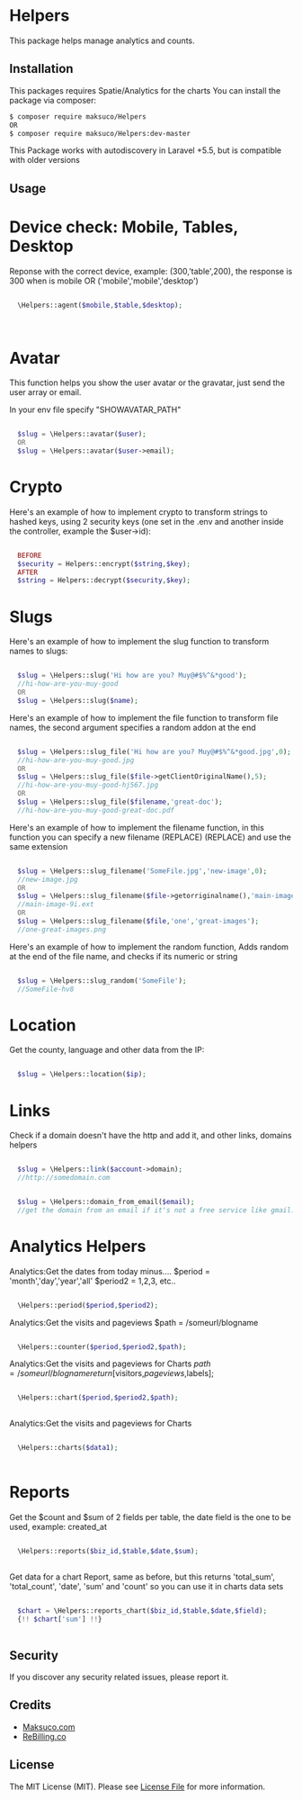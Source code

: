 # Helpers

This package helps manage analytics and counts.


## Installation

This packages requires Spatie/Analytics for the charts
You can install the package via composer:
``` bash
$ composer require maksuco/Helpers
OR
$ composer require maksuco/Helpers:dev-master
```
This Package works with autodiscovery in Laravel +5.5, but is compatible with older versions

## Usage

# Device check: Mobile, Tables, Desktop

Reponse with the correct device, example: (300,'table',200), the response is 300 when is mobile OR ('mobile','mobile','desktop')

```php

  \Helpers::agent($mobile,$table,$desktop);
  
  
```

# Avatar

This function helps you show the user avatar or the gravatar, just send the user array or email.

In your env file specify "SHOWAVATAR_PATH"

```php

  $slug = \Helpers::avatar($user);
  OR
  $slug = \Helpers::avatar($user->email);

```


# Crypto

Here's an example of how to implement crypto to transform strings to hashed keys, using 2 security keys (one set in the .env and another inside the controller, example the $user->id):

```php

  BEFORE
  $security = Helpers::encrypt($string,$key);
  AFTER
  $string = Helpers::decrypt($security,$key);

```

# Slugs

Here's an example of how to implement the slug function to transform names to slugs:

```php

  $slug = \Helpers::slug('Hi how are you? Muy@#$%^&*good');
  //hi-how-are-you-muy-good
  OR
  $slug = \Helpers::slug($name);

```

Here's an example of how to implement the file function to transform file names, the second argument specifies a random addon at the end

```php

  $slug = \Helpers::slug_file('Hi how are you? Muy@#$%^&*good.jpg',0);
  //hi-how-are-you-muy-good.jpg
  OR
  $slug = \Helpers::slug_file($file->getClientOriginalName(),5);
  //hi-how-are-you-muy-good-hj567.jpg
  OR
  $slug = \Helpers::slug_file($filename,'great-doc');
  //hi-how-are-you-muy-good-great-doc.pdf

```

Here's an example of how to implement the filename function, in this function you can specify a new filename (REPLACE)   (REPLACE) and use the same extension

```php

  $slug = \Helpers::slug_filename('SomeFile.jpg','new-image',0);
  //new-image.jpg
  OR
  $slug = \Helpers::slug_filename($file->getorriginalname(),'main-image',2);
  //main-image-9i.ext
  OR
  $slug = \Helpers::slug_filename($file,'one','great-images');
  //one-great-images.png

```


Here's an example of how to implement the random function, Adds random at the end of the file name, and checks if its numeric or string
```php

  $slug = \Helpers::slug_random('SomeFile');
  //SomeFile-hv8

```

# Location

Get the county, language and other data from the IP:

```php

  $slug = \Helpers::location($ip);

```

# Links

Check if a domain doesn't have the http and add it, and other links, domains helpers

```php

  $slug = \Helpers::link($account->domain);
  //http://somedomain.com

```

```php

  $slug = \Helpers::domain_from_email($email);
  //get the domain from an email if it's not a free service like gmail.com, else it returns false

```


# Analytics Helpers

Analytics:Get the dates from today minus....
$period = 'month','day','year','all'
$period2 = 1,2,3, etc..

```php

  \Helpers::period($period,$period2);

```


Analytics:Get the visits and pageviews
$path = /someurl/blogname

```php

  \Helpers::counter($period,$period2,$path);

```


Analytics:Get the visits and pageviews for Charts
$path = /someurl/blogname
return [$visitors,$pageviews,$labels];

```php

  \Helpers::chart($period,$period2,$path);
  
```


Analytics:Get the visits and pageviews for Charts

```php

  \Helpers::charts($data1);
  
```


# Reports

Get the $count and $sum of 2 fields per table, the date field is the one to be used, example: created_at

```php

  \Helpers::reports($biz_id,$table,$date,$sum);
  
```

Get data for a chart Report, same as before, but this returns 'total_sum', 'total_count', 'date', 'sum' and 'count' so you can use it in charts data sets

```php

  $chart = \Helpers::reports_chart($biz_id,$table,$date,$field);
  {!! $chart['sum'] !!}
  
```




## Security

If you discover any security related issues, please report it.

## Credits
- [Maksuco.com](http://maksuco.com)
- [ReBilling.co](https://rebilling.co)

## License

The MIT License (MIT). Please see [License File](LICENSE) for more information.
